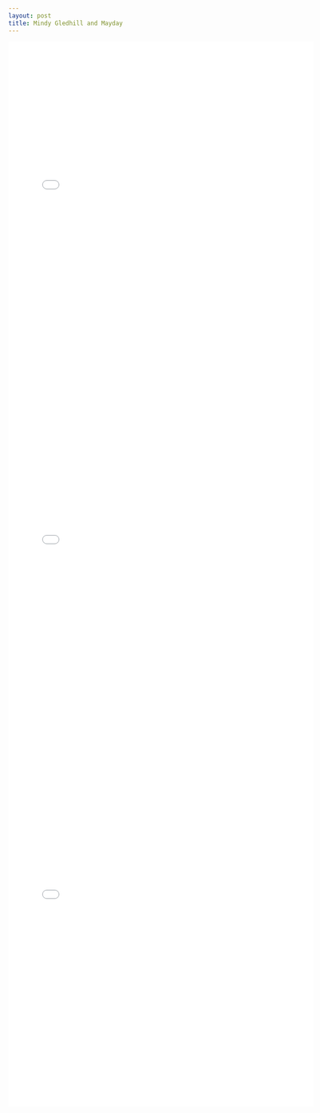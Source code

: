 ```yaml
---
layout: post
title: Mindy Gledhill and Mayday
---
```


<iframe src="//instagram.com/p/l3sYCuQXNA/embed/" width="612" height="710" frameborder="0" scrolling="no" allowtransparency="true"></iframe>

<iframe src="//instagram.com/p/l3s0oPQXNn/embed/" width="612" height="710" frameborder="0" scrolling="no" allowtransparency="true"></iframe>

<iframe src="//instagram.com/p/lRCbrxQXG6/embed/" width="612" height="710" frameborder="0" scrolling="no" allowtransparency="true"></iframe>